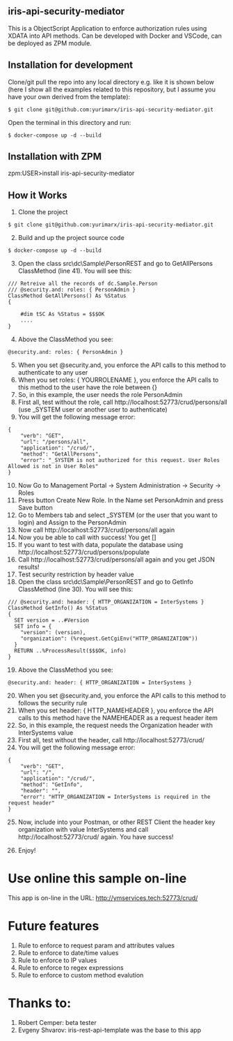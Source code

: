 ## iris-api-security-mediator
This is a ObjectScript Application to enforce authorization rules using XDATA into API methods.
Can be developed with Docker and VSCode,
can be deployed as ZPM module.

## Installation for development

Clone/git pull the repo into any local directory e.g. like it is shown below (here I show all the examples related to this repository, but I assume you have your own derived from the template):

```
$ git clone git@github.com:yurimarx/iris-api-security-mediator.git
```

Open the terminal in this directory and run:

```
$ docker-compose up -d --build
```

## Installation with ZPM

zpm:USER>install iris-api-security-mediator

## How it Works

1. Clone the project 
```
$ git clone git@github.com:yurimarx/iris-api-security-mediator.git
```

2. Build and up the project source code
```
$ docker-compose up -d --build
```

3. Open the class src\dc\Sample\PersonREST and go to GetAllPersons ClassMethod (line 41). You will see this:
```
/// Retreive all the records of dc.Sample.Person
/// @security.and: roles: { PersonAdmin }  
ClassMethod GetAllPersons() As %Status
{
 
    #dim tSC As %Status = $$$OK
    ....
}
```

4. Above the ClassMethod you see: 
```
@security.and: roles: { PersonAdmin }
```

5. When you set @security.and, you enforce the API calls to this method to authenticate to any user
6. When you set roles: { YOURROLENAME }, you enforce the API calls to this method to the user have the role between {}
7. So, in this example, the user needs the role PersonAdmin
8. First all, test without the role, call http://localhost:52773/crud/persons/all (use _SYSTEM user or another user to authenticate)
9. You will get the following message error:
```
{
    "verb": "GET",
    "url": "/persons/all",
    "application": "/crud/",
    "method": "GetAllPersons",
    "error": "_SYSTEM is not authorized for this request. User Roles Allowed is not in User Roles"
}
```
10. Now Go to Management Portal -> System Administration -> Security -> Roles
11. Press button Create New Role. In the Name set PersonAdmin and press Save button
12. Go to Members tab and select _SYSTEM (or the user that you want to login) and Assign to the PersonAdmin
13. Now call http://localhost:52773/crud/persons/all again
14. Now you be able to call with success! You get []
15. If you want to test with data, populate the database using http://localhost:52773/crud/persons/populate
16. Call http://localhost:52773/crud/persons/all again and you get JSON results!
17. Test security restriction by header value
18. Open the class src\dc\Sample\PersonREST and go to GetInfo ClassMethod (line 30). You will see this:

```
/// @security.and: header: { HTTP_ORGANIZATION = InterSystems }  
ClassMethod GetInfo() As %Status
{
  SET version = ..#Version
  SET info = {
    "version": (version),
    "organization": (%request.GetCgiEnv("HTTP_ORGANIZATION"))
  }
  RETURN ..%ProcessResult($$$OK, info)
}
```
19. Above the ClassMethod you see: 
```
@security.and: header: { HTTP_ORGANIZATION = InterSystems }
```

20. When you set @security.and, you enforce the API calls to this method to follows the security rule
21. When you set header: { HTTP_NAMEHEADER }, you enforce the API calls to this method have the NAMEHEADER as a request header item
22. So, in this example, the request needs the Organization header with InterSystems value
23. First all, test without the header, call http://localhost:52773/crud/
24. You will get the following message error:
```
{
    "verb": "GET",
    "url": "/",
    "application": "/crud/",
    "method": "GetInfo",
    "header": "",
    "error": "HTTP_ORGANIZATION = InterSystems is required in the request header"
}
```
25. Now, include into your Postman, or other REST Client the header key organization with value InterSystems and call http://localhost:52773/crud/ again. You have success!

26. Enjoy!

# Use online this sample on-line
This app is on-line in the URL: http://ymservices.tech:52773/crud/


# Future features

1. Rule to enforce to request param and attributes values
2. Rule to enforce to date/time values
3. Rule to enforce to IP values
4. Rule to enforce to regex expressions
5. Rule to enforce to custom method evalution

# Thanks to:

1. Robert Cemper: beta tester
2. Evgeny Shvarov: iris-rest-api-template was the base to this app



